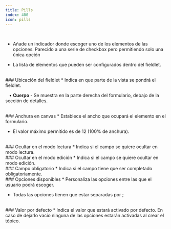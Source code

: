```yaml
---
title: Pills
index: 400
icon: pills
---
```


    
<br />

* Añade un indicador donde escoger uno de los elementos de las opciones. Parecido a una serie de checkbox pero permitiendo solo una única opción

* La lista de elementos que pueden ser configurados dentro del fieldlet.

<br />
### Ubicación del fieldlet
* Indica en que parte de la vista se pondrá el fieldlet. <br />

&nbsp; &nbsp;• **Cuerpo** - Se muestra en la parte derecha del formulario, debajo de la sección de detalles.

<br />
### Anchura en canvas
* Establece el ancho que ocupará el elemento en el formulario.

* El valor máximo permitido es de 12 (100% de anchura).

<br />
### Ocultar en el modo lectura
* Indica si el campo se quiere ocultar en modo lectura.

<br />
### Ocultar en el modo edición
* Indica si el campo se quiere ocultar en modo edición.

<br />
### Campo obligatorio
* Indica si el campo tiene que ser completado obligatoriamente.


<br />
### Opciones disponibles
* Personaliza las opciones entre las que el usuario podrá escoger.

* Todas las opciones tienen que estar separadas por ;

<br />
### Valor por defecto
* Indica el valor que estará activado por defecto. En caso de dejarlo vacío ninguna de las opciones estarán activadas al crear el tópico.

